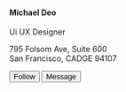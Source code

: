 <style>
  /// Grid system
//
// Generate semantic grid columns with these mixins.

@mixin make-container($gutter: $grid-gutter-width) {
  width: 100%;
  padding-right: $gutter / 2;
  padding-left: $gutter / 2;
  margin-right: auto;
  margin-left: auto;
}


// For each breakpoint, define the maximum width of the container in a media query
@mixin make-container-max-widths($max-widths: $container-max-widths, $breakpoints: $grid-breakpoints) {
  @each $breakpoint, $container-max-width in $max-widths {
    @include media-breakpoint-up($breakpoint, $breakpoints) {
      max-width: $container-max-width;
    }
  }
}

@mixin make-row($gutter: $grid-gutter-width) {
  display: flex;
  flex-wrap: wrap;
  margin-right: -$gutter / 2;
  margin-left: -$gutter / 2;
}

@mixin make-col-ready($gutter: $grid-gutter-width) {
  position: relative;
  // Prevent columns from becoming too narrow when at smaller grid tiers by
  // always setting `width: 100%;`. This works because we use `flex` values
  // later on to override this initial width.
  width: 100%;
  padding-right: $gutter / 2;
  padding-left: $gutter / 2;
}

@mixin make-col($size, $columns: $grid-columns) {
  flex: 0 0 percentage($size / $columns);
  // Add a `max-width` to ensure content within each column does not blow out
  // the width of the column. Applies to IE10+ and Firefox. Chrome and Safari
  // do not appear to require this.
  max-width: percentage($size / $columns);
}

@mixin make-col-offset($size, $columns: $grid-columns) {
  $num: $size / $columns;
  margin-left: if($num == 0, 0, percentage($num));
}
</style>
<div class="col-xl-6 col-lg-7 col-md-12">
                <div class="card profile-header">
                    <div class="body">
                        <div class="row">
                            <div class="col-lg-4 col-md-4 col-12">
                                <div class="profile-image float-md-right"> <img src="../assets/images/profile_av.jpg" alt=""> </div>
                            </div>
                            <div class="col-lg-8 col-md-8 col-12">
                                <h4 class="m-t-0 m-b-0"><strong>Michael</strong> Deo</h4>
                                <span class="job_post">Ui UX Designer</span>
                                <p>795 Folsom Ave, Suite 600<br> San Francisco, CADGE 94107</p>
                                <div>
                                    <button class="btn btn-primary btn-round">Follow</button>
                                    <button class="btn btn-primary btn-round btn-simple">Message</button>
                                </div>
                                <p class="social-icon m-t-5 m-b-0">
                                    <a title="Twitter" href="javascript:void(0);"><i class="zmdi zmdi-twitter"></i></a>
                                    <a title="Facebook" href="javascript:void(0);"><i class="zmdi zmdi-facebook"></i></a>
                                    <a title="Google-plus" href="javascript:void(0);"><i class="zmdi zmdi-twitter"></i></a>
                                    <a title="Behance" href="javascript:void(0);"><i class="zmdi zmdi-behance"></i></a>
                                    <a title="Instagram" href="javascript:void(0);"><i class="zmdi zmdi-instagram "></i></a>
                                </p>
                            </div>                
                        </div>
                    </div>                    
                </div>
            </div>
